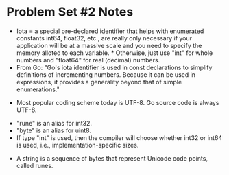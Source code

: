 # Problem Set #2 Notes

- Iota = a special pre-declared identifier that helps with enumerated constants
  int64, float32, etc., are really only necessary if your application will be at a massive scale and you need to specify the memory alloted to each variable. \* Otherwise, just use "int" for whole numbers and "float64" for real (decimal) numbers.
- From Go: "Go's iota identifier is used in const declarations to simplify definitions of incrementing numbers. Because it can be used in expressions, it provides a generality beyond that of simple enumerations."

* Most popular coding scheme today is UTF-8. Go source code is always UTF-8.

- "rune" is an alias for int32.
- "byte" is an alias for uint8.
- If type "int" is used, then the compiler will choose whether int32 or int64 is used, i.e., implementation-specific sizes.

* A string is a sequence of bytes that represent Unicode code points, called runes.

